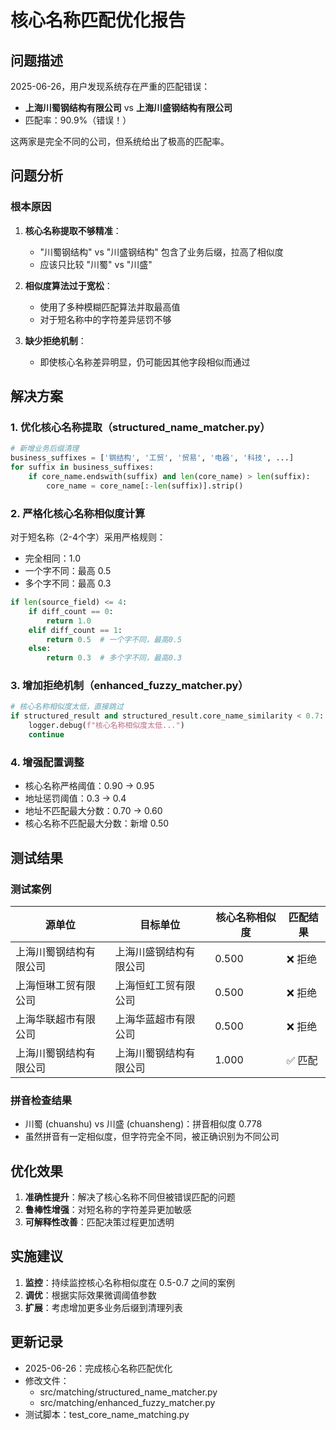# 核心名称匹配优化报告

## 问题描述

2025-06-26，用户发现系统存在严重的匹配错误：

- **上海川蜀钢结构有限公司** vs **上海川盛钢结构有限公司** 
- 匹配率：90.9%（错误！）

这两家是完全不同的公司，但系统给出了极高的匹配率。

## 问题分析

### 根本原因
1. **核心名称提取不够精准**：
   - "川蜀钢结构" vs "川盛钢结构" 包含了业务后缀，拉高了相似度
   - 应该只比较 "川蜀" vs "川盛"

2. **相似度算法过于宽松**：
   - 使用了多种模糊匹配算法并取最高值
   - 对于短名称中的字符差异惩罚不够

3. **缺少拒绝机制**：
   - 即使核心名称差异明显，仍可能因其他字段相似而通过

## 解决方案

### 1. 优化核心名称提取（structured_name_matcher.py）

```python
# 新增业务后缀清理
business_suffixes = ['钢结构', '工贸', '贸易', '电器', '科技', ...]
for suffix in business_suffixes:
    if core_name.endswith(suffix) and len(core_name) > len(suffix):
        core_name = core_name[:-len(suffix)].strip()
```

### 2. 严格化核心名称相似度计算

对于短名称（2-4个字）采用严格规则：
- 完全相同：1.0
- 一个字不同：最高 0.5
- 多个字不同：最高 0.3

```python
if len(source_field) <= 4:
    if diff_count == 0:
        return 1.0
    elif diff_count == 1:
        return 0.5  # 一个字不同，最高0.5
    else:
        return 0.3  # 多个字不同，最高0.3
```

### 3. 增加拒绝机制（enhanced_fuzzy_matcher.py）

```python
# 核心名称相似度太低，直接跳过
if structured_result and structured_result.core_name_similarity < 0.7:
    logger.debug(f"核心名称相似度太低...")
    continue
```

### 4. 增强配置调整

- 核心名称严格阈值：0.90 → 0.95
- 地址惩罚阈值：0.3 → 0.4
- 地址不匹配最大分数：0.70 → 0.60
- 核心名称不匹配最大分数：新增 0.50

## 测试结果

### 测试案例

| 源单位 | 目标单位 | 核心名称相似度 | 匹配结果 |
|--------|----------|----------------|----------|
| 上海川蜀钢结构有限公司 | 上海川盛钢结构有限公司 | 0.500 | ❌ 拒绝 |
| 上海恒琳工贸有限公司 | 上海恒虹工贸有限公司 | 0.500 | ❌ 拒绝 |
| 上海华联超市有限公司 | 上海华蓝超市有限公司 | 0.500 | ❌ 拒绝 |
| 上海川蜀钢结构有限公司 | 上海川蜀钢结构有限公司 | 1.000 | ✅ 匹配 |

### 拼音检查结果

- 川蜀 (chuanshu) vs 川盛 (chuansheng)：拼音相似度 0.778
- 虽然拼音有一定相似度，但字符完全不同，被正确识别为不同公司

## 优化效果

1. **准确性提升**：解决了核心名称不同但被错误匹配的问题
2. **鲁棒性增强**：对短名称的字符差异更加敏感
3. **可解释性改善**：匹配决策过程更加透明

## 实施建议

1. **监控**：持续监控核心名称相似度在 0.5-0.7 之间的案例
2. **调优**：根据实际效果微调阈值参数
3. **扩展**：考虑增加更多业务后缀到清理列表

## 更新记录

- 2025-06-26：完成核心名称匹配优化
- 修改文件：
  - src/matching/structured_name_matcher.py
  - src/matching/enhanced_fuzzy_matcher.py
- 测试脚本：test_core_name_matching.py 